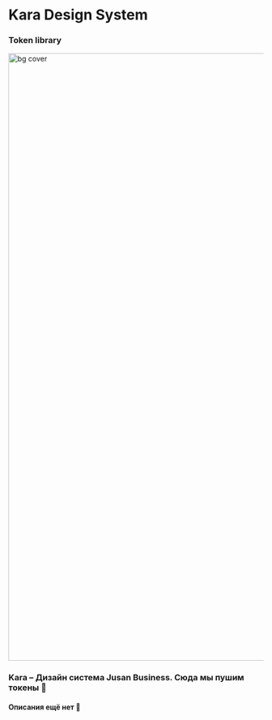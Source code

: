 <h1 align="left">Kara Design System
<h3 align="left">Token library</h3>
<img width="1200" alt="bg cover" src="https://user-images.githubusercontent.com/111274755/213248270-0fbfc568-78af-441b-9781-92b01ec80e83.png">
<h3 alight="left">Kara – Дизайн система Jusan Business.
Сюда мы пушим токены 🤌

<h4 alight="left"> <style="color:#222222"> Описания ещё нет 👀
